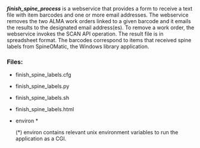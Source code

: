 ***finish_spine_process*** is a webservice that provides a form
to receive a text file with item barcodes and one or more email 
addresses. 
The webservice removes the two ALMA work orders linked to a given
barcode and it emails the results to the designated email address(es).
To remove a work order, the webservice invokes the SCAN API operation.
The result file is in spreadsheet format.
The barcodes correspond to items that received spine labels from SpineOMatic, 
the Windows library application.

### Files:
- finish_spine_labels.cfg
- finish_spine_labels.py
- finish_spine_labels.sh
- finish_spine_labels.html
- environ *

  (*) environ contains relevant unix environment variables to run the application as a CGI.
